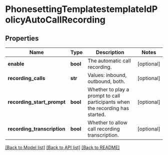 # PhonesettingTemplatestemplateIdPolicyAutoCallRecording

## Properties
Name | Type | Description | Notes
------------ | ------------- | ------------- | -------------
**enable** | **bool** | The automatic call recording. | [optional] 
**recording_calls** | **str** | Values: inbound, outbound, both. | [optional] 
**recording_start_prompt** | **bool** | Whether to play a prompt to call participants when the recording has started. | [optional] 
**recording_transcription** | **bool** | Whether to allow call recording transcription. | [optional] 

[[Back to Model list]](../README.md#documentation-for-models) [[Back to API list]](../README.md#documentation-for-api-endpoints) [[Back to README]](../README.md)

